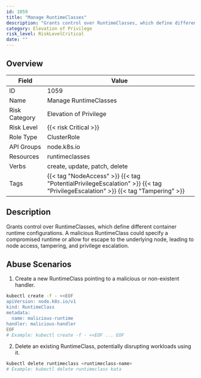 ```yaml
---
id: 1059
title: "Manage RuntimeClasses"
description: "Grants control over RuntimeClasses, which define different container runtime configurations. A malicious RuntimeClass could specify a compromised runtime or allow for escape to the underlying node, leading to node access, tampering, and privilege escalation."
category: Elevation of Privilege
risk_level: RiskLevelCritical
date: ""
---
```


## Overview

| Field         | Value                                                                                                                         |
| ------------- | ----------------------------------------------------------------------------------------------------------------------------- |
| ID            | 1059                                                                                                                          |
| Name          | Manage RuntimeClasses                                                                                                         |
| Risk Category | Elevation of Privilege                                                                                                        |
| Risk Level    | {{< risk Critical >}}                                                                                                         |
| Role Type     | ClusterRole                                                                                                                   |
| API Groups    | node.k8s.io                                                                                                                   |
| Resources     | runtimeclasses                                                                                                                |
| Verbs         | create, update, patch, delete                                                                                                 |
| Tags          | {{< tag "NodeAccess" >}} {{< tag "PotentialPrivilegeEscalation" >}} {{< tag "PrivilegeEscalation" >}} {{< tag "Tampering" >}} |

## Description

Grants control over RuntimeClasses, which define different container runtime configurations. A malicious RuntimeClass could specify a compromised runtime or allow for escape to the underlying node, leading to node access, tampering, and privilege escalation.

## Abuse Scenarios

1. Create a new RuntimeClass pointing to a malicious or non-existent handler.

```bash {copy=true}
kubectl create -f - <<EOF
apiVersion: node.k8s.io/v1
kind: RuntimeClass
metadata:
  name: malicious-runtime
handler: malicious-handler
EOF
# Example: kubectl create -f - <<EOF ... EOF

```

2. Delete an existing RuntimeClass, potentially disrupting workloads using it.

```bash {copy=true}
kubectl delete runtimeclass <runtimeclass-name>
# Example: kubectl delete runtimeclass kata

```
